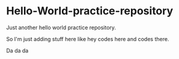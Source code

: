 # Hello-World-practice-repository
Just another hello world practice repository.

So I'm just adding stuff here like hey codes here and codes there.

Da da da
